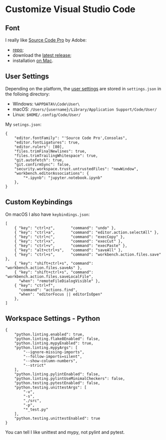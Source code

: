 # Customize Visual Studio Code

## Font

I really like [Source Code Pro](https://en.wikipedia.org/wiki/Source_Code_Pro)
by Adobe:

* [repo](https://github.com/adobe-fonts/source-code-pro);
* download the [latest
release](https://github.com/adobe-fonts/source-code-pro/releases/latest);
* installation [on
Mac](https://titanwolf.org/Network/Articles/Article?AID=09204517-16d0-48eb-a201-a96d69b5160f).

## User Settings

Depending on the platform, the [user
settings](https://code.visualstudio.com/docs/getstarted/settings)
are stored in `settings.json` in the folloing directory:

* Windows:  `%APPDATA%\Code\User\`
* macOS: `/Users/{username}/Library/Application Support/Code/User/`
* Linux: `$HOME/.config/Code/User/`

My `setings.json`:

```
{
    "editor.fontFamily": "'Source Code Pro',Consolas",
    "editor.fontLigatures": true,
    "editor.rulers": [80],
    "files.trimFinalNewlines": true,
    "files.trimTrailingWhitespace": true,
    "git.autofetch": true,
    "git.confirmSync": false,
    "security.workspace.trust.untrustedFiles": "newWindow",
    "workbench.editorAssociations": {
        "*.ipynb": "jupyter.notebook.ipynb"
    },
}
```

## Custom Keybindings

On macOS I also have `keybindings.json`:

```
[
    { "key": "ctrl+z",       "command": "undo" },
    { "key": "ctrl+a",       "command": "editor.action.selectAll" },
    { "key": "ctrl+c",       "command": "execCopy" },
    { "key": "ctrl+x",       "command": "execCut" },
    { "key": "ctrl+v",       "command": "execPaste" },
    { "key": "alt+ctrl+s",   "command": "saveAll" },
    { "key": "ctrl+s",       "command": "workbench.action.files.save" },
    { "key": "shift+ctrl+s", "command": "workbench.action.files.saveAs" },
    { "key": "shift+ctrl+s", "command": "workbench.action.files.saveLocalFile",
      "when": "remoteFileDialogVisible" },
    { "key": "ctrl+f",
      "command": "actions.find",
      "when": "editorFocus || editorIsOpen"
    },
]
```

## Workspace Settings - Python

```
{
    "python.linting.enabled": true,
    "python.linting.flake8Enabled": false,
    "python.linting.mypyEnabled": true,
    "python.linting.mypyArgs": [
        "--ignore-missing-imports",
        "--follow-imports=silent",
        "--show-column-numbers",
        "--strict"
    ],
    "python.linting.pylintEnabled": false,
    "python.linting.pylintUseMinimalCheckers": false,
    "python.testing.pytestEnabled": false,
    "python.testing.unittestArgs": [
        "-v",
        "-s",
        "./src",
        "-p",
        "*_test.py"
    ],
    "python.testing.unittestEnabled": true
}
```
You can tell I like unittest and mypy, not pylint and pytest.
